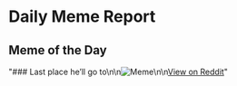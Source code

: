 # Daily Meme Report

## Meme of the Day
"### Last place he’ll go to\n\n![Meme](https://i.imgur.com/0RAg64P.gif)\n\n[View on Reddit](https://redd.it/1iumh6c)"
